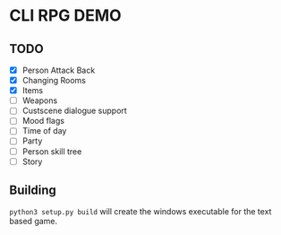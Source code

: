 # CLI RPG DEMO

## TODO
* [x] Person Attack Back
* [x] Changing Rooms
* [x] Items
* [ ] Weapons
* [ ] Custscene dialogue support
* [ ] Mood flags
* [ ] Time of day
* [ ] Party
* [ ] Person  skill tree
* [ ] Story

## Building
`python3 setup.py build` will create the windows executable for the text based game. 
